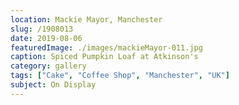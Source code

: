 ```yaml
---
location: Mackie Mayor, Manchester
slug: /1908013
date: 2019-08-06
featuredImage: ./images/mackieMayor-011.jpg
caption: Spiced Pumpkin Loaf at Atkinson's
category: gallery
tags: ["Cake", "Coffee Shop", "Manchester", "UK"]
subject: On Display
---
```

